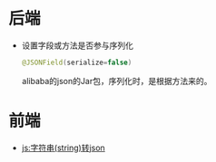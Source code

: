 # 后端

  * 设置字段或方法是否参与序列化
    ```java
    @JSONField(serialize=false)
    ```
    alibaba的json的Jar包，序列化时，是根据方法来的。

# 前端

  * [js:字符串(string)转json](https://blog.csdn.net/jjzjjz1/article/details/6334415)
